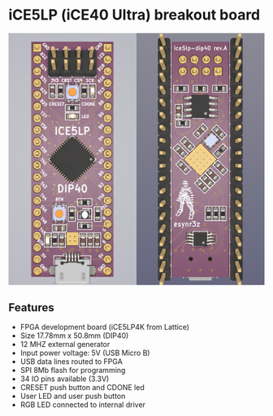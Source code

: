 # iCE5LP (iCE40 Ultra) breakout board

![PCB](images/pcb.png)

## Features

* FPGA development board (iCE5LP4K from Lattice)
* Size 17.78mm x 50.8mm (DIP40)
* 12 MHZ external generator
* Input power voltage: 5V (USB Micro B)
* USB data lines routed to FPGA
* SPI 8Mb flash for programming
* 34 IO pins available (3.3V)
* CRESET push button and CDONE led
* User LED and user push button
* RGB LED connected to internal driver
